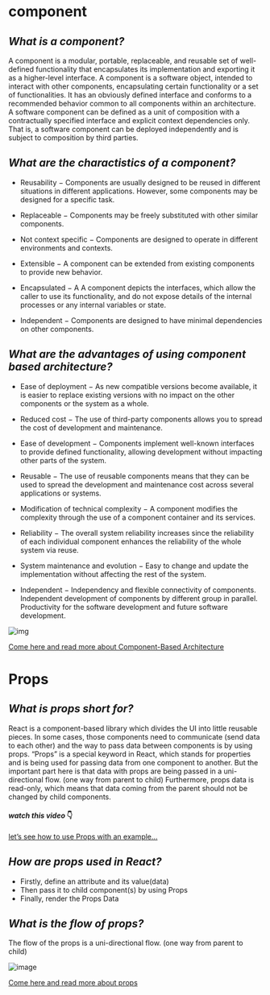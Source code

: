 # component

## *What is a component?*

A component is a modular, portable, replaceable, and reusable set of well-defined functionality that encapsulates its implementation and exporting it as a higher-level interface.
A component is a software object, intended to interact with other components, encapsulating certain functionality or a set of functionalities. It has an obviously defined interface and conforms to a recommended behavior common to all components within an architecture.
A software component can be defined as a unit of composition with a contractually specified interface and explicit context dependencies only. That is, a software component can be deployed independently and is subject to composition by third parties.

## *What are the charactistics of a component?*

* Reusability − Components are usually designed to be reused in different situations in different applications. However, some components may be designed for a specific task.

* Replaceable − Components may be freely substituted with other similar components.

* Not context specific − Components are designed to operate in different environments and contexts.

* Extensible − A component can be extended from existing components to provide new behavior.

* Encapsulated − A A component depicts the interfaces, which allow the caller to use its functionality, and do not expose details of the internal processes or any internal variables or state.

* Independent − Components are designed to have minimal dependencies on other components.

## *What are the advantages of using component based architecture?*

* Ease of deployment − As new compatible versions become available, it is easier to replace existing versions with no impact on the other components or the system as a whole.

* Reduced cost − The use of third-party components allows you to spread the cost of development and maintenance.

* Ease of development − Components implement well-known interfaces to provide defined functionality, allowing development without impacting other parts of the system.

* Reusable − The use of reusable components means that they can be used to spread the development and maintenance cost across several applications or systems.

* Modification of technical complexity − A component modifies the complexity through the use of a component container and its services.

* Reliability − The overall system reliability increases since the reliability of each individual component enhances the reliability of the whole system via reuse.

* System maintenance and evolution − Easy to change and update the implementation without affecting the rest of the system.

* Independent − Independency and flexible connectivity of components. Independent development of components by different group in parallel. Productivity for the software development and future software development.

![img](https://www.tutorialspoint.com/software_architecture_design/images/principles_of_component_based_design.jpg)

[Come here and read more about Component-Based Architecture](https://www.tutorialspoint.com/software_architecture_design/component_based_architecture.htm)

# Props

## *What is props short for?*

React is a component-based library which divides the UI into little reusable pieces. In some cases, those components need to communicate (send data to each other) and the way to pass data between components is by using props.
“Props” is a special keyword in React, which stands for properties and is being used for passing data from one component to another.
But the important part here is that data with props are being passed in a uni-directional flow. (one way from parent to child)
Furthermore, props data is read-only, which means that data coming from the parent should not be changed by child components.

#### *watch this video* 👇

[let’s see how to use Props with an example…
](https://www.youtube.com/watch?v=KvapOdsFK5A&t=3s)

## *How are props used in React?*

* Firstly, define an attribute and its value(data)
* Then pass it to child component(s) by using Props
* Finally, render the Props Data

## *What is the flow of props?*

The flow of the props is a uni-directional flow. (one way from parent to child)

![image](https://dmitripavlutin.com/static/6d14625626a323816b47d301a6319626/05127/cover.png)

[Come here and read more about  props](https://itnext.io/what-is-props-and-how-to-use-it-in-react-da307f500da0#:~:text=%E2%80%9CProps%E2%80%9D%20is%20a%20special%20keyword,way%20from%20parent%20to%20child)
